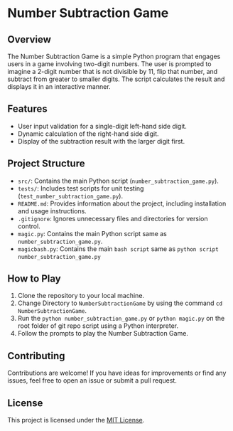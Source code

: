 # Number Subtraction Game

## Overview
The Number Subtraction Game is a simple Python program that engages users in a game involving two-digit numbers. The user is prompted to imagine a 2-digit number that is not divisible by 11, flip that number, and subtract from greater to smaller digits. The script calculates the result and displays it in an interactive manner.

## Features
- User input validation for a single-digit left-hand side digit.
- Dynamic calculation of the right-hand side digit.
- Display of the subtraction result with the larger digit first.

## Project Structure
- `src/`: Contains the main Python script (`number_subtraction_game.py`).
- `tests/`: Includes test scripts for unit testing (`test_number_subtraction_game.py`).
- `README.md`: Provides information about the project, including installation and usage instructions.
- `.gitignore`: Ignores unnecessary files and directories for version control.
- `magic.py`: Contains the main Python script same as `number_subtraction_game.py`.
- `magicbash.py`: Contains the main `bash script` same as `python script` `number_subtraction_game.py`
  
## How to Play
1. Clone the repository to your local machine.
2. Change Directory to  `NumberSubtractionGame` by using the command `cd NumberSubtractionGame`.
3. Run the `python number_subtraction_game.py` or `python magic.py` on the root folder of git repo script using a Python interpreter.
4. Follow the prompts to play the Number Subtraction Game.

## Contributing
Contributions are welcome! If you have ideas for improvements or find any issues, feel free to open an issue or submit a pull request.

## License
This project is licensed under the [MIT License](LICENSE).
